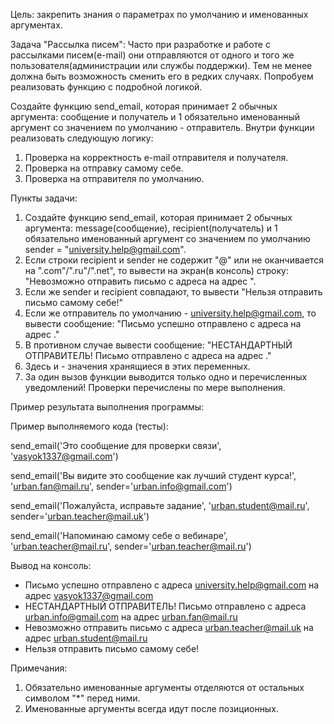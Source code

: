 Цель: закрепить знания о параметрах по умолчанию и именованных аргументах.

Задача "Рассылка писем":
Часто при разработке и работе с рассылками писем(e-mail) они отправляются от одного и того же пользователя(администрации или службы поддержки). Тем не менее должна быть возможность сменить его в редких случаях.
Попробуем реализовать функцию с подробной логикой.

Создайте функцию send_email, которая принимает 2 обычных аргумента: сообщение и получатель и 1 обязательно именованный аргумент со значением по умолчанию - отправитель.
Внутри функции реализовать следующую логику:
  1. Проверка на корректность e-mail отправителя и получателя.
  2. Проверка на отправку самому себе.
  3. Проверка на отправителя по умолчанию.
     
Пункты задачи:
  1. Создайте функцию send_email, которая принимает 2 обычных аргумента: message(сообщение), recipient(получатель) и 1 обязательно именованный аргумент со значением по умолчанию sender = "university.help@gmail.com".
  2. Если строки recipient и sender не содержит "@" или не оканчивается на ".com"/".ru"/".net", то вывести на экран(в консоль) строку: "Невозможно отправить письмо с адреса <sender> на адрес <recipient>".
  3. Если же sender и recipient совпадают, то вывести "Нельзя отправить письмо самому себе!"
  4. Если же отправитель по умолчанию - university.help@gmail.com, то вывести сообщение: "Письмо успешно отправлено с адреса <sender> на адрес <recipient>."
  5. В противном случае вывести сообщение: "НЕСТАНДАРТНЫЙ ОТПРАВИТЕЛЬ! Письмо отправлено с адреса <sender> на адрес <recipient>."
  6. Здесь <sender> и <recipient> - значения хранящиеся в этих переменных.
  7. За один вызов функции выводится только одно и перечисленных уведомлений! Проверки перечислены по мере выполнения.

Пример результата выполнения программы:

Пример выполняемого кода (тесты):

send_email('Это сообщение для проверки связи', 'vasyok1337@gmail.com')

send_email('Вы видите это сообщение как лучший студент курса!', 'urban.fan@mail.ru', sender='urban.info@gmail.com')

send_email('Пожалуйста, исправьте задание', 'urban.student@mail.ru', sender='urban.teacher@mail.uk')

send_email('Напоминаю самому себе о вебинаре', 'urban.teacher@mail.ru', sender='urban.teacher@mail.ru')

Вывод на консоль:
-  Письмо успешно отправлено с адреса university.help@gmail.com на адрес vasyok1337@gmail.com
-  НЕСТАНДАРТНЫЙ ОТПРАВИТЕЛЬ! Письмо отправлено с адреса urban.info@gmail.com на адрес urban.fan@mail.ru
-  Невозможно отправить письмо с адреса urban.teacher@mail.uk на адрес urban.student@mail.ru
-  Нельзя отправить письмо самому себе!

Примечания:

  1. Обязательно именованные аргументы отделяются от остальных символом "*" перед ними.
  2. Именованные аргументы всегда идут после позиционных.
